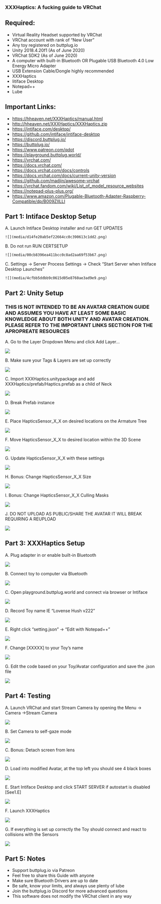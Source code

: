 ### XXXHaptics: A fucking guide to VRChat

## Required:

-   Virtual Reality Headset supported by VRChat
-   VRChat account with rank of “New User”
-   Any toy registered on buttplug.io
-   Unity 2018.4.20f1 (As of June 2020)
-   VRChat SDK2 (As of June 2020)
-   A computer with built-in Bluetooth OR Plugable USB Bluetooth 4.0 Low Energy Micro Adapter
-   USB Extension Cable/Dongle highly recommended
-   XXXHaptics
-   Iitiface Desktop
-   Notepad++
-   Lube

## Important Links:

-   <https://hheaven.net/XXXHaptics/manual.html>
-   <http://hheaven.net/XXXHaptics/XXXHaptics.zip>
-   <https://intiface.com/desktop/>
-   <https://github.com/intiface/intiface-desktop>
-   <https://discord.buttplug.io/>
-   <https://buttplug.io/>
-   <https://www.patreon.com/qdot>
-   <https://playground.buttplug.world/>
-   <https://vrchat.com/>
-   <https://docs.vrchat.com/>
-   <https://docs.vrchat.com/docs/controls>
-   <https://docs.vrchat.com/docs/current-unity-version>
-   <https://github.com/madjin/awesome-vrchat>
-   <https://vrchat.fandom.com/wiki/List_of_model_resource_websites>
-   <https://notepad-plus-plus.org/>
-   <https://www.amazon.com/Plugable-Bluetooth-Adapter-Raspberry-Compatible/dp/B009ZIILLI>

## Part 1: Intiface Desktop Setup

A. Launch Intiface Desktop installer and run GET UPDATES

    ![](media/d14fe20ab5ef22664cc0c390613c1dd2.png)

B.  Do not run RUN CERTSETUP

    ![](media/00cb8396ea411bcc0c8ad2aa69f53b67.png)

C.  Settings -\> Server Process Settings -\> Check “Start Server when Intiface Desktop Launches”

    ![](media/4cfbb5ddbb9c0615d05e8760ae3ad9e9.png)

## Part 2: Unity Setup 

### **THIS IS NOT INTENDED TO BE AN AVATAR CREATION GUIDE AND ASSUMES YOU HAVE AT LEAST SOME BASIC KNOWLEDGE ABOUT BOTH UNITY AND AVATAR CREATION. PLEASE REFER TO THE IMPORTANT LINKS SECTION FOR THE APROPREATE RESOURCES**

A.  Go to the Layer Dropdown Menu and click Add Layer…

![](media/281a9a43d8c62bad9bb8854532c25e38.png)

B.  Make sure your Tags & Layers are set up correctly

![](media/0c3a17f6a680bf9e266d907e9c6c3645.png)

C.  Import XXXHaptics.unitypackage and add XXXHaptics/prefab/Haptics.prefab as a child of Neck

![](media/364f85821df6fbf3375b7cec024c2875.png)

D.  Break Prefab instance

![](media/87852a66b38fdea4ca805c6283c0e18a.png)

E.  Place HapticsSensor_X_X on desired locations on the Armature Tree

![](media/fa2d04d27532891869dccf30ac08b113.png)

F.  Move HapticsSensor_X_X to desired location within the 3D Scene

![](media/457b72931dbd7f1e6fcb105c2dedc3de.png)

G.  Update HapticsSensor_X_X with these settings

![](media/289c2c9bf5f043def108aa4ec6c767cc.png)

H.  Bonus: Change HapticsSensor_X_X Size

![](media/59bc2569db12e1f572d532b0b29b9a05.png)

I.  Bonus: Change HapticsSensor_X_X Culling Masks

![](media/24c1cb840aca964aa9dcb75c7419d385.png)

J.  DO NOT UPLOAD AS PUBLIC/SHARE THE AVATAR IT WILL BREAK REQUIRING A REUPLOAD

![](media/043a7ec81dd52af6e8104bafca8d2405.png)

## Part 3: XXXHaptics Setup

A.  Plug adapter in or enable built-in Bluetooth

![](media/077b8b0f1a747146c8c89d5659940b20.png)

B.  Connect toy to computer via Bluetooth

![](media/5909e4e8459bdac9b18dafc08dfe3969.png)

C.  Open playground.buttplug.world and connect via browser or Intiface

![](media/35161cfa42bdc9e1457110ec0fa6f0e8.png)

D.  Record Toy name IE “Lovense Hush v222”

![](media/538a09adc823400e5d8cb4ed131aec2e.png)

E.  Right click “setting.json” -\> “Edit with Notepad++”

![](media/c5f9edc77e73dfabb1b57f78082a1820.png)

F.  Change [XXXXX] to your Toy’s name

![](media/075c3c44e8c0e7ce39d00ae7a28994f8.png)

G.  Edit the code based on your Toy/Avatar configuration and save the .json file

![](media/7af072910d32e7db4ee77801b3f077a3.png)

## Part 4: Testing

A.  Launch VRChat and start Stream Camera by opening the Menu -\> Camera -\>Stream Camera

![](media/3c3f5bbe33b2f1ff9cc2510666a4063d.jpg)

B.  Set Camera to self-gaze mode

![](media/8e9e3cbad72c4ff552df974172367f4f.jpg)

C.  Bonus: Detach screen from lens

![](media/6132eb542694ea0cab71602aa13a33c8.jpg)

D.  Load into modified Avatar, at the top left you should see 4 black boxes

![](media/cde1b67853e4418ab583b52a0b6c0488.png)

E.  Start Intiface Desktop and click START SERVER if autostart is disabled [See1.E]

![](media/3481c49d2b281772f0284d5c3a6e8b4e.png)

F.  Launch XXXHaptics

![](media/1e3b32e0792ae5dcec2d3037ac86aadf.png)

G.  If everything is set up correctly the Toy should connect and react to collisions with the Sensors

![](media/f421a5bc060444d9178fb5c296567a2a.png)

## Part 5: Notes

-   Support buttplug.io via Patreon
-   Feel free to share this Guide with anyone
-   Make sure Bluetooth Drivers are up to date
-   Be safe, know your limits, and always use plenty of lube
-   Join the buttplug.io Discord for more advanced questions
-   This software does not modify the VRChat client in any way
